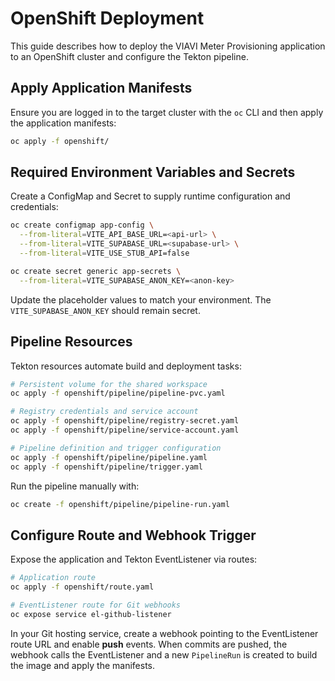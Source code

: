# OpenShift Deployment

This guide describes how to deploy the VIAVI Meter Provisioning application to an OpenShift cluster and configure the Tekton pipeline.

## Apply Application Manifests

Ensure you are logged in to the target cluster with the `oc` CLI and then apply the application manifests:

```sh
oc apply -f openshift/
```

## Required Environment Variables and Secrets

Create a ConfigMap and Secret to supply runtime configuration and credentials:

```sh
oc create configmap app-config \
  --from-literal=VITE_API_BASE_URL=<api-url> \
  --from-literal=VITE_SUPABASE_URL=<supabase-url> \
  --from-literal=VITE_USE_STUB_API=false

oc create secret generic app-secrets \
  --from-literal=VITE_SUPABASE_ANON_KEY=<anon-key>
```

Update the placeholder values to match your environment. The `VITE_SUPABASE_ANON_KEY` should remain secret.

## Pipeline Resources

Tekton resources automate build and deployment tasks:

```sh
# Persistent volume for the shared workspace
oc apply -f openshift/pipeline/pipeline-pvc.yaml

# Registry credentials and service account
oc apply -f openshift/pipeline/registry-secret.yaml
oc apply -f openshift/pipeline/service-account.yaml

# Pipeline definition and trigger configuration
oc apply -f openshift/pipeline/pipeline.yaml
oc apply -f openshift/pipeline/trigger.yaml
```

Run the pipeline manually with:

```sh
oc create -f openshift/pipeline/pipeline-run.yaml
```

## Configure Route and Webhook Trigger

Expose the application and Tekton EventListener via routes:

```sh
# Application route
oc apply -f openshift/route.yaml

# EventListener route for Git webhooks
oc expose service el-github-listener
```

In your Git hosting service, create a webhook pointing to the EventListener route URL and enable **push** events. When commits are pushed, the webhook calls the EventListener and a new `PipelineRun` is created to build the image and apply the manifests.
